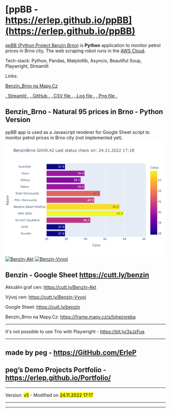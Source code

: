 # [ppBB - https://erlep.github.io/ppBB](https://erlep.github.io/ppBB)

[ppBB (Python Project Benzin Brno)](https://github.com/erlep/ppBB) is **Python** application to monitor petrol prices in Brno city.
The web scraping robot runs in the [AWS Cloud](https://aws.amazon.com).

Tech-stack: Python, Pandas, Matplotlib, Asyncio, Beautiful Soup, Playwright, Streamlit

Links:

[Benzin_Brno na Mapy.Cz](https://frame.mapy.cz/s/lohezoreba)

[. Streamlit .](https://share.streamlit.io/erlep/ppbb/main/bbWeb.py)
[. GitHub .](https://github.com/erlep/ppBB)
[. CSV file .](https://raw.githubusercontent.com/erlep/ppBB/main/bbCeny.csv)
[. Log file .](https://raw.githubusercontent.com/erlep/ppBB/main/bbCeny.Log)
[. Png file .](https://raw.githubusercontent.com/erlep/ppBB/main/bbCeny.png)

## Benzin_Brno - Natural 95 prices in Brno - Python Version

ppBB app is used as a Javascript renderer for Google Sheet script to monitor petrol prices in Brno city (not implemented yet).
[![Ceny](https://raw.githubusercontent.com/erlep/ppBB/main/bbCeny.png)](https://raw.githubusercontent.com/erlep/ppBB/main/bbCeny.png)
[![Benzin-Akt](https://docs.google.com/spreadsheets/d/e/2PACX-1vStPblBtmg4O4ddc6pOF9edeu-IzfsjxmynNpqzs3me9czw5K1aIIBw4HW9Cni9vM7Kse8QQTh0GG8a/pubchart?oid=678203108&format=image)](https://docs.google.com/spreadsheets/d/e/2PACX-1vStPblBtmg4O4ddc6pOF9edeu-IzfsjxmynNpqzs3me9czw5K1aIIBw4HW9Cni9vM7Kse8QQTh0GG8a/pubchart?oid=678203108&format=interactive)
[![Benzin-Vyvoj](https://docs.google.com/spreadsheets/d/e/2PACX-1vStPblBtmg4O4ddc6pOF9edeu-IzfsjxmynNpqzs3me9czw5K1aIIBw4HW9Cni9vM7Kse8QQTh0GG8a/pubchart?oid=451896964&format=image)](https://docs.google.com/spreadsheets/d/e/2PACX-1vStPblBtmg4O4ddc6pOF9edeu-IzfsjxmynNpqzs3me9czw5K1aIIBw4HW9Cni9vM7Kse8QQTh0GG8a/pubchart?oid=451896964&format=interactive)

## Benzin - Google Sheet <https://cutt.ly/benzin>

Aktuální graf cen: <https://cutt.ly/Benzin-Akt>

Vývoj cen: <https://cutt.ly/Benzin-Vyvoj>

Google Sheet: <https://cutt.ly/benzin>

Benzin_Brno na Mapy.Cz: <https://frame.mapy.cz/s/lohezoreba>

---

It's not possible to use Trio with Playwright - https://bit.ly/3sJzFua

---

## made by peg - <https://GitHub.com/ErleP>

## peg’s Demo Projects Portfolio - <https://erlep.github.io/Portfolio/>

---

Version: <mark>v5</mark> - Modified on <mark>24.11.2022 17:17</mark>

---

---
